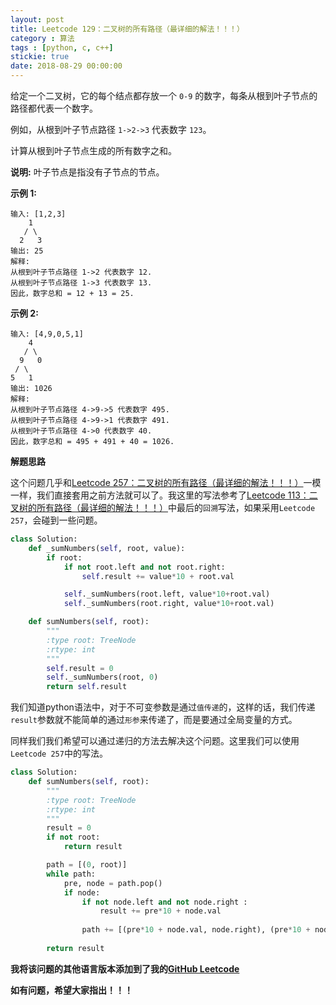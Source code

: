 ```yaml
---
layout: post
title: Leetcode 129：二叉树的所有路径（最详细的解法！！！）
category : 算法
tags : [python, c, c++]
stickie: true
date: 2018-08-29 00:00:00
---
```


给定一个二叉树，它的每个结点都存放一个 `0-9` 的数字，每条从根到叶子节点的路径都代表一个数字。

例如，从根到叶子节点路径 `1->2->3` 代表数字 `123`。

计算从根到叶子节点生成的所有数字之和。

**说明:** 叶子节点是指没有子节点的节点。

**示例 1:**

```
输入: [1,2,3]
    1
   / \
  2   3
输出: 25
解释:
从根到叶子节点路径 1->2 代表数字 12.
从根到叶子节点路径 1->3 代表数字 13.
因此，数字总和 = 12 + 13 = 25.
```

**示例 2:**

```
输入: [4,9,0,5,1]
    4
   / \
  9   0
 / \
5   1
输出: 1026
解释:
从根到叶子节点路径 4->9->5 代表数字 495.
从根到叶子节点路径 4->9->1 代表数字 491.
从根到叶子节点路径 4->0 代表数字 40.
因此，数字总和 = 495 + 491 + 40 = 1026.
```

**解题思路**

这个问题几乎和[Leetcode 257：二叉树的所有路径（最详细的解法！！！）](https://blog.csdn.net/qq_17550379/article/details/82144047)一模一样，我们直接套用之前方法就可以了。我这里的写法参考了[Leetcode 113：二叉树的所有路径（最详细的解法！！！）](https://blog.csdn.net/qq_17550379/article/details/82149899)中最后的`回溯`写法，如果采用`Leetcode 257`，会碰到一些问题。

```python
class Solution:
    def _sumNumbers(self, root, value):
        if root:
            if not root.left and not root.right:
                self.result += value*10 + root.val

            self._sumNumbers(root.left, value*10+root.val)
            self._sumNumbers(root.right, value*10+root.val)

    def sumNumbers(self, root):
        """
        :type root: TreeNode
        :rtype: int
        """
        self.result = 0
        self._sumNumbers(root, 0)
        return self.result
```

我们知道python语法中，对于不可变参数是通过`值传递`的，这样的话，我们传递`result`参数就不能简单的通过`形参`来传递了，而是要通过全局变量的方式。

同样我们我们希望可以通过递归的方法去解决这个问题。这里我们可以使用`Leetcode 257`中的写法。

```python
class Solution:
    def sumNumbers(self, root):
        """
        :type root: TreeNode
        :rtype: int
        """
        result = 0
        if not root:
            return result

        path = [(0, root)]
        while path:
            pre, node = path.pop()
            if node:
                if not node.left and not node.right :
                    result += pre*10 + node.val
                
                path += [(pre*10 + node.val, node.right), (pre*10 + node.val, node.left)]
            
        return result
```

**我将该问题的其他语言版本添加到了我的[GitHub Leetcode](https://github.com/luliyucoordinate/Leetcode)**

**如有问题，希望大家指出！！！**

